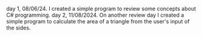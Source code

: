 day 1, 08/06/24.
I created a simple program to review some concepts about C# programming.
day 2, 11/08/2024.
On another review day I created a simple program to calculate the area of ​​a triangle from the user's input of the sides.
